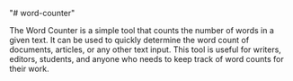 "# word-counter" 

The Word Counter is a simple tool that counts the number of words in a given text. It can be used to quickly determine the word count of documents, articles, or any other text input. This tool is useful for writers, editors, students, and anyone who needs to keep track of word counts for their work.
